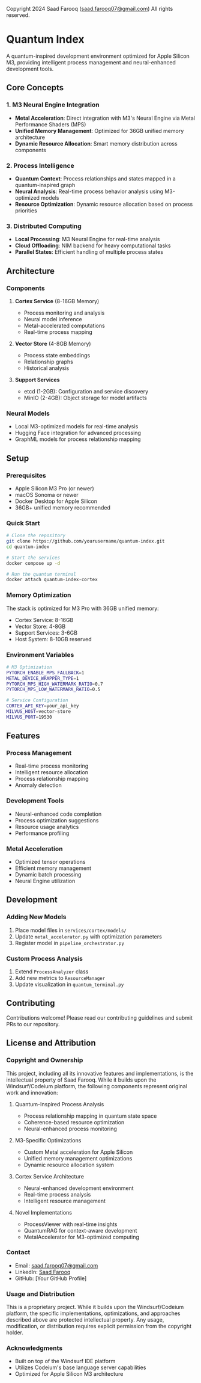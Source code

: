 Copyright 2024 Saad Farooq (saad.farooq07@gmail.com)
All rights reserved.

# Quantum Index

A quantum-inspired development environment optimized for Apple Silicon M3, providing intelligent process management and neural-enhanced development tools.

## Core Concepts

### 1. M3 Neural Engine Integration
- **Metal Acceleration**: Direct integration with M3's Neural Engine via Metal Performance Shaders (MPS)
- **Unified Memory Management**: Optimized for 36GB unified memory architecture
- **Dynamic Resource Allocation**: Smart memory distribution across components

### 2. Process Intelligence
- **Quantum Context**: Process relationships and states mapped in a quantum-inspired graph
- **Neural Analysis**: Real-time process behavior analysis using M3-optimized models
- **Resource Optimization**: Dynamic resource allocation based on process priorities

### 3. Distributed Computing
- **Local Processing**: M3 Neural Engine for real-time analysis
- **Cloud Offloading**: NIM backend for heavy computational tasks
- **Parallel States**: Efficient handling of multiple process states

## Architecture

### Components

1. **Cortex Service** (8-16GB Memory)
   - Process monitoring and analysis
   - Neural model inference
   - Metal-accelerated computations
   - Real-time process mapping

2. **Vector Store** (4-8GB Memory)
   - Process state embeddings
   - Relationship graphs
   - Historical analysis

3. **Support Services**
   - etcd (1-2GB): Configuration and service discovery
   - MinIO (2-4GB): Object storage for model artifacts

### Neural Models
- Local M3-optimized models for real-time analysis
- Hugging Face integration for advanced processing
- GraphML models for process relationship mapping

## Setup

### Prerequisites
- Apple Silicon M3 Pro (or newer)
- macOS Sonoma or newer
- Docker Desktop for Apple Silicon
- 36GB+ unified memory recommended

### Quick Start
```bash
# Clone the repository
git clone https://github.com/yourusername/quantum-index.git
cd quantum-index

# Start the services
docker compose up -d

# Run the quantum terminal
docker attach quantum-index-cortex
```

### Memory Optimization
The stack is optimized for M3 Pro with 36GB unified memory:
- Cortex Service: 8-16GB
- Vector Store: 4-8GB
- Support Services: 3-6GB
- Host System: 8-10GB reserved

### Environment Variables
```bash
# M3 Optimization
PYTORCH_ENABLE_MPS_FALLBACK=1
METAL_DEVICE_WRAPPER_TYPE=1
PYTORCH_MPS_HIGH_WATERMARK_RATIO=0.7
PYTORCH_MPS_LOW_WATERMARK_RATIO=0.5

# Service Configuration
CORTEX_API_KEY=your_api_key
MILVUS_HOST=vector-store
MILVUS_PORT=19530
```

## Features

### Process Management
- Real-time process monitoring
- Intelligent resource allocation
- Process relationship mapping
- Anomaly detection

### Development Tools
- Neural-enhanced code completion
- Process optimization suggestions
- Resource usage analytics
- Performance profiling

### Metal Acceleration
- Optimized tensor operations
- Efficient memory management
- Dynamic batch processing
- Neural Engine utilization

## Development

### Adding New Models
1. Place model files in `services/cortex/models/`
2. Update `metal_accelerator.py` with optimization parameters
3. Register model in `pipeline_orchestrator.py`

### Custom Process Analysis
1. Extend `ProcessAnalyzer` class
2. Add new metrics to `ResourceManager`
3. Update visualization in `quantum_terminal.py`

## Contributing
Contributions welcome! Please read our contributing guidelines and submit PRs to our repository.

## License and Attribution

### Copyright and Ownership
This project, including all its innovative features and implementations, is the intellectual property of Saad Farooq. While it builds upon the Windsurf/Codeium platform, the following components represent original work and innovation:

1. Quantum-Inspired Process Analysis
   - Process relationship mapping in quantum state space
   - Coherence-based resource optimization
   - Neural-enhanced process monitoring

2. M3-Specific Optimizations
   - Custom Metal acceleration for Apple Silicon
   - Unified memory management optimizations
   - Dynamic resource allocation system

3. Cortex Service Architecture
   - Neural-enhanced development environment
   - Real-time process analysis
   - Intelligent resource management

4. Novel Implementations
   - ProcessViewer with real-time insights
   - QuantumRAG for context-aware development
   - MetalAccelerator for M3-optimized computing

### Contact
- Email: saad.farooq07@gmail.com
- LinkedIn: [Saad Farooq](https://www.linkedin.com/in/your-profile)
- GitHub: [Your GitHub Profile]

### Usage and Distribution
This is a proprietary project. While it builds upon the Windsurf/Codeium platform, the specific implementations, optimizations, and approaches described above are protected intellectual property. Any usage, modification, or distribution requires explicit permission from the copyright holder.

### Acknowledgments
- Built on top of the Windsurf IDE platform
- Utilizes Codeium's base language server capabilities
- Optimized for Apple Silicon M3 architecture
